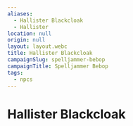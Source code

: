 ```yaml
---
aliases:
  - Hallister Blackcloak
  - Hallister
location: null
origin: null
layout: layout.webc
title: Hallister Blackcloak
campaignSlug: spelljammer-bebop
campaignTitle: Spelljammer Bebop
tags:
  - npcs
---
```

# Hallister Blackcloak

